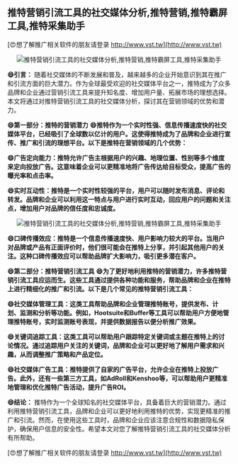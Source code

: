 ## **推特营销引流工具的社交媒体分析,推特营销,推特霸屏工具,推特采集助手**

[😍想了解推广相关软件的朋友请登录 http://www.vst.tw](http://www.vst.tw)

 <center><img src="https://vst.tw/MP4/tuiguang/png/8.png" alt="推特营销引流工具的社交媒体分析,推特营销,推特霸屏工具,推特采集助手"></center>

**😄引言：**
随着社交媒体的不断发展和普及，越来越多的企业开始意识到其在推广和引流方面的巨大潜力。作为全球最受欢迎的社交媒体平台之一，推特成为了众多品牌和企业通过营销引流工具来提升知名度、增加用户量、拓展市场的理想选择。本文将通过对推特营销引流工具的社交媒体分析，探讨其在营销领域的优势和潜力。

**😄第一部分：推特的营销潜力**
**😄推特作为一个实时性强、信息传播速度快的社交媒体平台，已经吸引了全球数以亿计的用户。这使得推特成为了品牌和企业进行宣传、推广和引流的理想平台。以下是推特在营销领域的几个优势：**

**😄广告定向能力：推特允许广告主根据用户的兴趣、地理位置、性别等多个维度来定向投放广告。这意味着企业可以更精准地将广告传达给目标受众，提高广告的曝光率和点击率。**

**😄实时互动性：推特是一个实时性较强的平台，用户可以随时发布消息、评论和转发。品牌和企业可以利用这一特点与用户进行实时互动，回应用户的问题和关注点，增加用户对品牌的信任度和忠诚度。**

 <center><img src="https://vst.tw/MP4/tuiguang/png/7.png" alt="推特营销引流工具的社交媒体分析,推特营销,推特霸屏工具,推特采集助手"></center>

**😄口碑传播效应：推特是一个信息传播速度快、用户影响力较大的平台。当用户对品牌或产品有正面评价时，他们很可能会在推特上分享，并引起其他用户的关注。这种口碑传播效应可以帮助品牌扩大影响力，吸引更多潜在客户。**

**😄第二部分：推特营销引流工具**
**😄为了更好地利用推特的营销潜力，许多推特营销引流工具应运而生。这些工具通过提供各种功能和服务，帮助品牌和企业在推特上进行精细化的推广和引流。以下是几个常见的推特营销引流工具：**

**😄社交媒体管理工具：这类工具帮助品牌和企业管理推特账号，提供发布、计划、监测和分析等功能。例如，Hootsuite和Buffer等工具可以帮助用户方便地管理推特账号，实时监测账号表现，并提供数据报告以便分析推广效果。**

**😄关键词追踪工具：这类工具可以帮助用户跟踪特定关键词或主题在推特上的讨论情况。通过追踪用户关注的关键词，品牌和企业可以更好地了解用户需求和兴趣，从而调整推广策略和产品定位。**

**😄社交媒体广告工具：推特提供了自家的广告平台，允许企业在推特上投放广告。此外，还有一些第三方工具，如AdRoll和Kenshoo等，可以帮助用户更精准地管理和优化推特广告活动，提升广告ROI。**

**😄结论：**
推特作为一个全球知名的社交媒体平台，具备着巨大的营销潜力。通过利用推特营销引流工具，品牌和企业可以更好地利用推特的优势，实现更精准的推广和引流。然而，在使用这些工具时，品牌和企业应该注意合规性和数据隐私保护，确保用户信息的安全性。希望本文对您了解推特营销引流工具的社交媒体分析有所帮助。

[😍想了解推广相关软件的朋友请登录 http://www.vst.tw](http://www.vst.tw)



